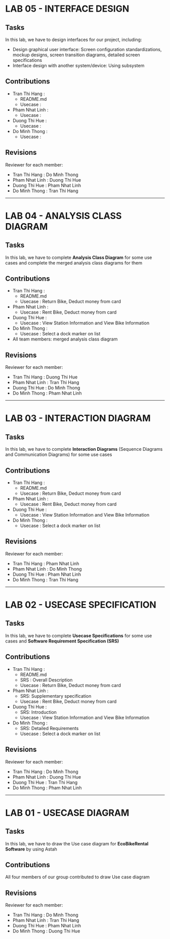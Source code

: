 # LAB 05 - INTERFACE DESIGN
## Tasks
In this lab, we have to design interfaces for our project, including:
- Design graphical user interface: Screen configuration standardizations, mockup designs, screen transition diagrams, detailed screen specifications
- Interface design with another system/device: Using subsystem
## Contributions
- Tran Thi Hang  : 
    - README.md
    - Usecase : 
- Pham Nhat Linh : 
    - Usecase : 
- Duong Thi Hue  : 
    - Usecase : 
- Do Minh Thong  :
    - Usecase : 
## Revisions
Reviewer for each member:
- Tran Thi Hang  : Do Minh Thong
- Pham Nhat Linh : Duong Thi Hue
- Duong Thi Hue  : Pham Nhat Linh
- Do Minh Thong  : Tran Thi Hang
----------------------------------
# LAB 04 - ANALYSIS CLASS DIAGRAM
## Tasks
In this lab, we have to complete **Analysis Class Diagram** for some use cases and complete the merged analysis class diagrams for them
## Contributions
- Tran Thi Hang  : 
    - README.md
    - Usecase : Return Bike, Deduct money from card
- Pham Nhat Linh : 
    - Usecase : Rent Bike, Deduct money from card
- Duong Thi Hue  : 
    - Usecase : View Station Information and View Bike Information
- Do Minh Thong  :
    - Usecase : Select a dock marker on list
- All team members: merged analysis class diagram
## Revisions
Reviewer for each member:
- Tran Thi Hang  : Duong Thi Hue
- Pham Nhat Linh : Tran Thi Hang
- Duong Thi Hue  : Do Minh Thong
- Do Minh Thong  : Pham Nhat Linh
----------------------------------
# LAB 03 - INTERACTION DIAGRAM
## Tasks
In this lab, we have to complete **Interaction Diagrams** (Sequence Diagrams and Communication Diagrams) for some use cases
## Contributions
- Tran Thi Hang  : 
    - README.md
    - Usecase : Return Bike, Deduct money from card
- Pham Nhat Linh : 
    - Usecase : Rent Bike, Deduct money from card
- Duong Thi Hue  : 
    - Usecase : View Station Information and View Bike Information
- Do Minh Thong  :
    - Usecase : Select a dock marker on list
## Revisions
Reviewer for each member:
- Tran Thi Hang  : Pham Nhat Linh
- Pham Nhat Linh : Do Minh Thong
- Duong Thi Hue  : Pham Nhat Linh
- Do Minh Thong  : Tran Thi Hang
----------------------------------
# LAB 02 - USECASE SPECIFICATION
## Tasks
In this lab, we have to complete **Usecase Specifications** for some use cases and **Software Requirement Specification (SRS)**
## Contributions
- Tran Thi Hang  : 
    - README.md
    - SRS :     Overall Description
    - Usecase : Return Bike, Deduct money from card
- Pham Nhat Linh : 
    - SRS:      Supplementary specification
    - Usecase : Rent Bike, Deduct money from card
- Duong Thi Hue  : 
    - SRS:      Introduction
    - Usecase : View Station Information and View Bike Information
- Do Minh Thong  :
    - SRS:      Detailed Requirements
    - Usecase : Select a dock marker on list
## Revisions
Reviewer for each member:
- Tran Thi Hang  : Do Minh Thong
- Pham Nhat Linh : Duong Thi Hue
- Duong Thi Hue  : Tran Thi Hang
- Do Minh Thong  : Pham Nhat Linh
----------------------------------
# LAB 01 - USECASE DIAGRAM
## Tasks
In this lab, we have to draw the Use case diagram for **EcoBikeRental Software** by using Astah
## Contributions
All four members of our group contributed to draw Use case diagram

## Revisions
Reviewer for each member:
- Tran Thi Hang  : Do Minh Thong
- Pham Nhat Linh : Tran Thi Hang
- Duong Thi Hue  : Pham Nhat Linh
- Do Minh Thong  : Duong Thi Hue
